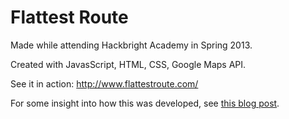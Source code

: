 # Flattest Route

Made while attending Hackbright Academy in Spring 2013.

Created with JavasScript, HTML, CSS, Google Maps API.

See it in action: http://www.flattestroute.com/

For some insight into how this was developed, see [this blog post](http://zivi.github.io/posts/iterating-to-success/).

